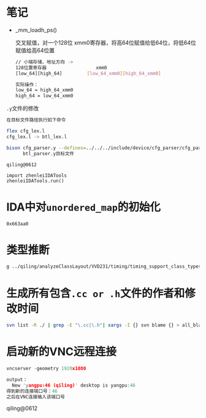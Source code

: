 # 笔记

* _mm_loadh_ps()

  交叉赋值，对一个128位 xmm0寄存器，将高64位赋值给低64位，将低64位赋值给高64位置

  ```bash
  // 小端存储，地址方向 ->
  128位置寄存器					xmm0
  [low_64][high_64]			[low_64_xmm0][high_64_xmm0]
  
  实际操作：
  low_64 = high_64_xmm0
  high_64 = low_64_xmm0
  ```

`.y`文件的修改

```bash
在目标文件路径执行如下命令

flex cfg_lex.l
cfg_lex.l -> btl_lex.l

bison cfg_parser.y --defines=../../../include/device/cfg_parser/cfg_parser.h -o cfg_parser.cc
      btl_parser.y目标文件													同名对应的文件所在位置          目标文件下的cc文件
```

```
qiling@0612

import zhenleiIDATools
zhenleiIDATools.run()
```



# IDA中对`unordered_map`的初始化

```
0x663aa0
```

# 类型推断

```bash
g ../qiling/analyzeClassLayout/VVD231/timing/timing_support_class_types_new.h.bak
```

# 生成所有包含`.cc or .h`文件的作者和修改时间

```bash
svn list -R ./ | grep -E "\.cc|\.h"| xargs -I {} svn blame {} > all_blame_info.txt
```

# 启动新的VNC远程连接

```cpp
vncserver -geometry 1920x1080

output：
  New 'yangpu:46 (qiling)' desktop is yangpu:46
得到新的连接端口号：46
之后在VNC连接输入该端口号
```

qiling@0612
